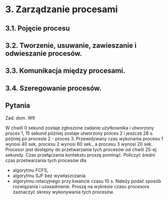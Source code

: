 # 3. Zarządzanie procesami

## 3.1. Pojęcie procesu

## 3.2. Tworzenie, usuwanie, zawieszanie i odwieszanie procesów.

## 3.3. Komunikacja między procesami.

## 3.4. Szeregowanie procesów.

## Pytania

Zad. dom. W9

W chwili 0 sekund zostaje zgłoszone zadanie użytkownika i utworzony proces 1, 15 sekund później zostaje utworzony proces 2 i jeszcze 28 s. później po procesie 2 - proces 3.
Przewidywany czas wykonania procesu 1 wynosi 40 sek, procesu 2 wynosi 60 sek., a procesu 3 wynosi 20 sek.
Procesor jest dostępny do przetwarzania tych procesów od chwili 25-ej sekundy. Czas przełączania kontekstu proszę pominąć.
Policzyć średni czas przetwarzania tych procesów dla

- algorytmu FCFS,
- algorytmu SJF bez wywłaszczania
- algorytmu rotacyjnego przy kwancie czasu 10 s.
  Należy podać sposób rozwiązania i uzasadnienie. Proszę na wykresie czasu procesora zaznaczyć okresy wykonywania tych procesów.
